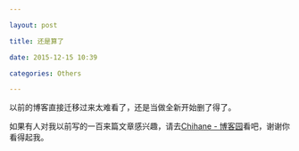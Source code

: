 ```yaml
---

layout: post

title: 还是算了

date: 2015-12-15 10:39

categories: Others

---
```


以前的博客直接迁移过来太难看了，还是当做全新开始删了得了。

如果有人对我以前写的一百来篇文章感兴趣，请去[Chihane - 博客园](http://www.cnblogs.com/chihane/)看吧，谢谢你看得起我。